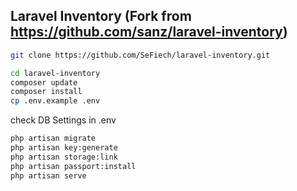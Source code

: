 ## Laravel Inventory (Fork from https://github.com/sanz/laravel-inventory)

```bash
git clone https://github.com/SeFiech/laravel-inventory.git

cd laravel-inventory
composer update
composer install
cp .env.example .env
```

check DB Settings in .env

```bash
php artisan migrate
php artisan key:generate
php artisan storage:link
php artisan passport:install
php artisan serve
```
